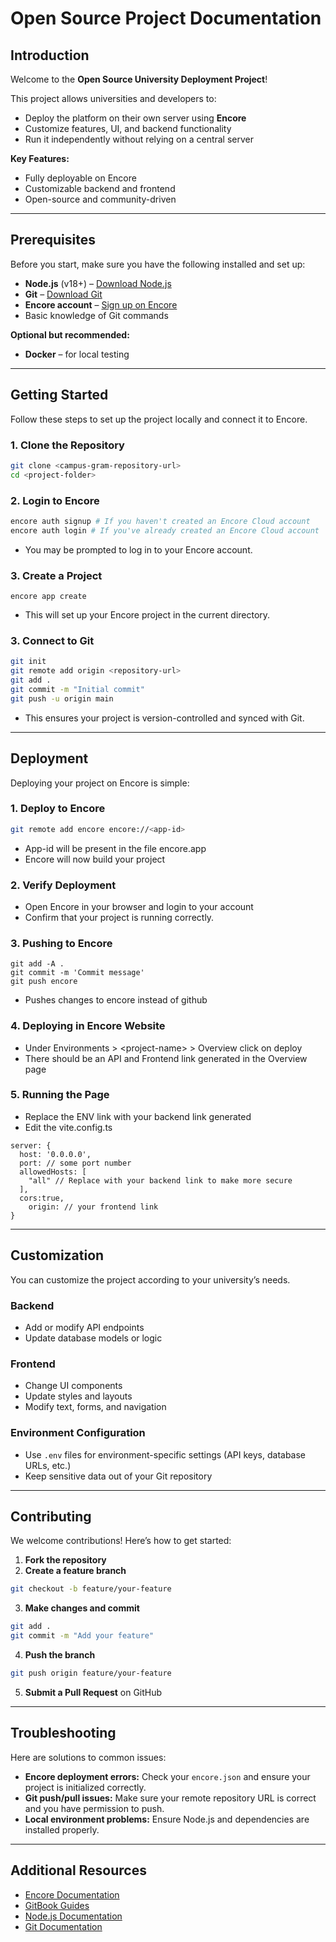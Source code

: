 # Open Source Project Documentation

## Introduction

Welcome to the **Open Source University Deployment Project**!

This project allows universities and developers to:

* Deploy the platform on their own server using **Encore**
* Customize features, UI, and backend functionality
* Run it independently without relying on a central server

**Key Features:**

* Fully deployable on Encore
* Customizable backend and frontend
* Open-source and community-driven

***

## Prerequisites

Before you start, make sure you have the following installed and set up:

* **Node.js** (v18+) – [Download Node.js](https://nodejs.org/en/download/)
* **Git** – [Download Git](https://git-scm.com/downloads)
* **Encore account** – [Sign up on Encore](https://encore.dev/)
* Basic knowledge of Git commands

**Optional but recommended:**

* **Docker** – for local testing

***

## Getting Started

Follow these steps to set up the project locally and connect it to Encore.

### 1. Clone the Repository

```bash
git clone <campus-gram-repository-url>
cd <project-folder>
```

### 2. Login to Encore&#x20;

```bash
encore auth signup # If you haven't created an Encore Cloud account
encore auth login # If you've already created an Encore Cloud account
```

* You may be prompted to log in to your Encore account.

### 3. Create a Project

```
encore app create
```

* This will set up your Encore project in the current directory.

### 3. Connect to Git

```bash
git init
git remote add origin <repository-url>
git add .
git commit -m "Initial commit"
git push -u origin main
```

* This ensures your project is version-controlled and synced with Git.

***

## Deployment

Deploying your project on Encore is simple:

### 1. Deploy to Encore

```bash
git remote add encore encore://<app-id>
```

* App-id will be present in the file encore.app
* Encore will now build your project&#x20;

### 2. Verify Deployment

* Open Encore in your browser and login to your account
* Confirm that your project is running correctly.

### 3. Pushing to Encore

```
git add -A .
git commit -m 'Commit message'
git push encore
```

* Pushes changes to encore instead of github

### 4. Deploying in Encore Website&#x20;

* Under Environments > \<project-name> > Overview click on deploy&#x20;
* There should be an API and Frontend link generated in the Overview page

### 5. Running the Page

* Replace the ENV link with your backend link generated
* Edit the vite.config.ts

```
server: {
  host: '0.0.0.0',
  port: // some port number
  allowedHosts: [
    "all" // Replace with your backend link to make more secure
  ],
  cors:true,
    origin: // your frontend link
}

```

***

## Customization

You can customize the project according to your university’s needs.

### Backend

* Add or modify API endpoints
* Update database models or logic

### Frontend

* Change UI components
* Update styles and layouts
* Modify text, forms, and navigation

### Environment Configuration

* Use `.env` files for environment-specific settings (API keys, database URLs, etc.)
* Keep sensitive data out of your Git repository

***

## Contributing

We welcome contributions! Here’s how to get started:

1. **Fork the repository**
2. **Create a feature branch**

```bash
git checkout -b feature/your-feature
```

3. **Make changes and commit**

```bash
git add .
git commit -m "Add your feature"
```

4. **Push the branch**

```bash
git push origin feature/your-feature
```

5. **Submit a Pull Request** on GitHub

***

## Troubleshooting

Here are solutions to common issues:

* **Encore deployment errors:** Check your `encore.json` and ensure your project is initialized correctly.
* **Git push/pull issues:** Make sure your remote repository URL is correct and you have permission to push.
* **Local environment problems:** Ensure Node.js and dependencies are installed properly.

***

## Additional Resources

* [Encore Documentation](https://encore.dev/docs)
* [GitBook Guides](https://www.gitbook.com/)
* [Node.js Documentation](https://nodejs.org/en/docs/)
* [Git Documentation](https://git-scm.com/doc)
